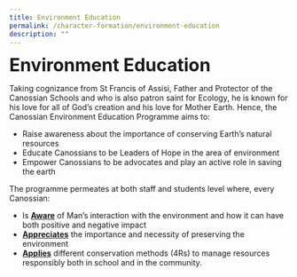 ```yaml
---
title: Environment Education
permalink: /character-formation/environment-education
description: ""
---
```

**<font size=6>Environment Education</font>**

Taking cognizance from St Francis of Assisi, Father and Protector of the Canossian Schools and who is also patron saint for Ecology, he is known for his love for all of God’s creation and his love for Mother Earth. Hence, the Canossian Environment Education Programme aims to:  

*   Raise awareness about the importance of conserving Earth’s natural resources
*   Educate Canossians to be Leaders of Hope in the area of environment
*   Empower Canossians to be advocates and play an active role in saving the earth

  
The programme permeates at both staff and students level where, every Canossian:  

*   Is **<u>Aware</u>** of Man’s interaction with the environment and how it can have both positive and negative impact
*   **<u>Appreciates</u>** the importance and necessity of preserving the environment
*   <u>**Applies**</u> different conservation methods (4Rs) to manage resources responsibly both in school and in the community.